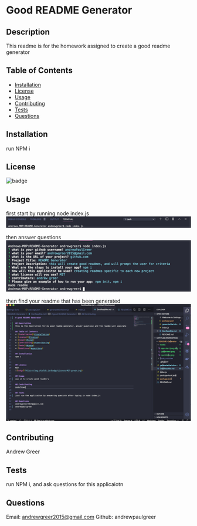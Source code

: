 # Good README Generator


## Description
This readme is for the homework assigned to create a good readme generator

## Table of Contents
* [Installation](#installation)
* [License](#license)
* [Usage](#usage)
* [Contributing](#contributing)
* [Tests](#tests)
* [Questions](#questions)



## Installation
run NPM i

## License
![badge](https://img.shields.io/badge/License-MIT-green.svg)

## Usage
first start by running node index.js
![Getting Started](./media/app-start.jpeg)

then answer questions
![Getting Started](./media/questions.jpeg)

then find your readme that has been generated
![Getting Started](./media/generated.jpeg)

## Contributing
Andrew Greer

## Tests 
run NPM i, and ask questions for this applicaiotn

## Questions
Email: andrewgreer2015@gmail.com
Github: andrewpaulgreer

